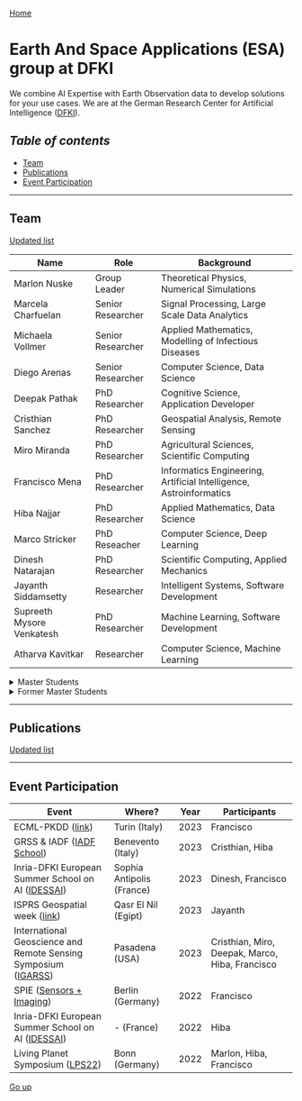 [Home](/)

# Earth And Space Applications (ESA) group at DFKI

We combine AI Expertise with Earth Observation data to develop solutions for your use cases. We are at the German Research Center for Artificial Intelligence ([DFKI](https://www.dfki.de/en/web)).

*Table of contents*  
---
* [Team](#team)
* [Publications](#publications)
* [Event Participation](#event-participation)

---

## Team
[Updated list](https://www.ai4eo-factory.de/en-team.html)

|Name| Role| Background | 
|----|-----|------------|
| Marlon Nuske | Group Leader | Theoretical Physics, Numerical Simulations |
| Marcela Charfuelan | Senior Researcher | Signal Processing, Large Scale Data Analytics​|
|Michaela Vollmer | Senior Researcher | Applied Mathematics, Modelling of Infectious Diseases​| 
| Diego Arenas| Senior Researcher | Computer Science, Data Science​ |
| Deepak Pathak | PhD Researcher | Cognitive Science, Application Developer​​|
| Cristhian Sanchez | PhD Researcher | Geospatial Analysis, Remote Sensing​​ |
| Miro Miranda| PhD Researcher | Agricultural Sciences, Scientific Computing​|
| Francisco Mena| PhD Researcher | Informatics Engineering, Artificial Intelligence, Astroinformatics​|
| Hiba Najjar| PhD Researcher |  Applied Mathematics, Data Science​|
| Marco Stricker | PhD Reseacher | Computer Science, Deep Learning​​|
| Dinesh Natarajan| PhD Researcher | Scientific Computing, Applied Mechanics​ |
| Jayanth Siddamsetty​ | Researcher | Intelligent Systems, Software Development​|
| Supreeth Mysore Venkatesh​ | PhD Researcher | Machine Learning, Software Development​|
| Atharva Kavitkar | Researcher | Computer Science, Machine Learning​ |

<details>
  <summary>Master Students</summary>

* Shreyas Bilagi: Self-Supervised for LULC segmentation (Jayanth)
* Jean-François Nies (Diego)
* Agnivesh Arya: Remote Sensing Fusion for LULC segmentation (Francisco)

</details>

<details>
  <summary>Former Master Students </summary>

* Jayanth Siddamsetty​: Transfer Learning in Remote Sensing (Marco)

</details>

---

## Publications
[Updated list](https://www.ai4eo-factory.de/en-publications.html)

---

## Event Participation

|Event | Where? | Year | Participants|
|------|--------|------|------------|
| ECML-PKDD ([link](https://2023.ecmlpkdd.org/)) | Turin (Italy) | 2023 | Francisco |
| GRSS & IADF ([IADF School](https://iadf-school.org/)) | Benevento (Italy) | 2023 | Cristhian, Hiba |
| Inria-DFKI European Summer School on AI ([IDESSAI](https://idessai.eu/)) | Sophia Antipolis (France) | 2023 | Dinesh, Francisco |
| ISPRS Geospatial week ([link](https://www.space4water.org/events/isprs-geospatial-week-2023)) | Qasr El Nil (Egipt) | 2023 | Jayanth |
| International Geoscience and Remote Sensing Symposium ([IGARSS](https://2023.ieeeigarss.org/)) | Pasadena (USA) | 2023 | Cristhian, Miro, Deepak, Marco, Hiba, Francisco |
| SPIE ([Sensors + Imaging](https://spie.org/conferences-and-exhibitions/sensors-and-imaging/)) | Berlin (Germany) | 2022 | Francisco |
| Inria-DFKI European Summer School on AI ([IDESSAI](https://idessai.eu/)) | - (France) | 2022 | Hiba |
| Living Planet Symposium ([LPS22](https://lps22.eu/)) | Bonn (Germany) | 2022 | Marlon, Hiba, Francisco|



[Go up](#earth-and-space-applications-esa-group-at-dfki)